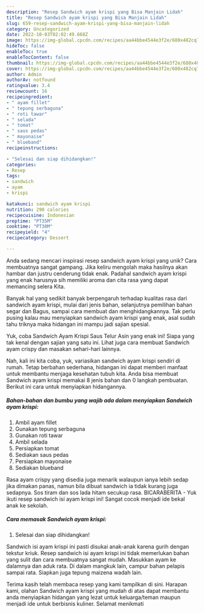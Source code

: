 ```yaml
---
description: "Resep Sandwich ayam krispi yang Bisa Manjain Lidah"
title: "Resep Sandwich ayam krispi yang Bisa Manjain Lidah"
slug: 659-resep-sandwich-ayam-krispi-yang-bisa-manjain-lidah
category: Uncategorized
date: 2022-10-03T02:02:49.668Z
image: https://img-global.cpcdn.com/recipes/aa44bbe4544e3f2e/680x482cq70/sandwich-ayam-krispi-foto-resep-utama.jpg
hideToc: false
enableToc: true
enableTocContent: false
thumbnail: https://img-global.cpcdn.com/recipes/aa44bbe4544e3f2e/680x482cq70/sandwich-ayam-krispi-foto-resep-utama.jpg
cover: https://img-global.cpcdn.com/recipes/aa44bbe4544e3f2e/680x482cq70/sandwich-ayam-krispi-foto-resep-utama.jpg
author: Admin
authorAv: notfound
ratingvalue: 3.4
reviewcount: 16
recipeingredient:
- " ayam fillet"
- " tepung serbaguna"
- " roti tawar"
- " selada"
- " tomat"
- " saus pedas"
- " mayonaise"
- " blueband"
recipeinstructions:

- "Selesai dan siap dihidangkan!"
categories:
- Resep
tags:
- sandwich
- ayam
- krispi

katakunci: sandwich ayam krispi 
nutrition: 290 calories
recipecuisine: Indonesian
preptime: "PT35M"
cooktime: "PT30M"
recipeyield: "4"
recipecategory: Dessert

---
```





Anda sedang mencari inspirasi resep sandwich ayam krispi yang unik? Cara membuatnya sangat gampang. Jika keliru mengolah maka hasilnya akan hambar dan justru cenderung tidak enak. Padahal sandwich ayam krispi yang enak harusnya sih memiliki aroma dan cita rasa yang dapat memancing selera Kita.





Banyak hal yang sedikit banyak berpengaruh terhadap kualitas rasa dari sandwich ayam krispi, mulai dari jenis bahan, selanjutnya pemilihan bahan segar dan Bagus, sampai cara membuat dan menghidangkannya. Tak perlu pusing kalau mau menyiapkan sandwich ayam krispi yang enak,      asal sudah tahu triknya maka hidangan ini mampu jadi sajian spesial.














Yuk, coba Sandwich Ayam Krispi Saus Telur Asin yang enak ini! Siapa yang tak kenal dengan sajian yang satu ini. Lihat juga cara membuat Sandwich ayam crispy dan masakan sehari-hari lainnya.






Nah, kali ini kita coba, yuk, variasikan sandwich ayam krispi sendiri di rumah. Tetap berbahan sederhana, hidangan ini dapat memberi manfaat untuk membantu menjaga kesehatan tubuh kita. Anda bisa membuat Sandwich ayam krispi memakai 8 jenis bahan dan 0 langkah pembuatan. Berikut ini cara untuk menyiapkan hidangannya.

<!--inarticleads1-->

##### Bahan-bahan dan bumbu yang wajib ada dalam menyiapkan Sandwich ayam krispi:

1. Ambil  ayam fillet
1. Gunakan  tepung serbaguna
1. Gunakan  roti tawar
1. Ambil  selada
1. Persiapkan  tomat
1. Sediakan  saus pedas
1. Persiapkan  mayonaise
1. Sediakan  blueband


Rasa ayam crispy yang disedia juga menarik walaupun ianya lebih sedap jika dimakan panas, namun bila dibuat sandwich ia tidak kurang juga sedapnya. Sos tiram dan sos lada hitam secukup rasa. BICARABERITA - Yuk ikuti resep sandwich isi ayam krispi ini! Sangat cocok menjadi ide bekal anak ke sekolah. 

<!--inarticleads2-->

##### Cara memasak Sandwich ayam krispi:


1. Selesai dan siap dihidangkan!

Sandwich isi ayam krispi ini pasti disukai anak-anak karena gurih dengan tekstur kriuk. Resep sandwich isi ayam krispi ini tidak memerlukan bahan yang sulit dan cara membuatnya sangat mudah. Masukkan ayam ke dalamnya dan aduk rata. Di dalam mangkuk lain, campur bahan pelapis sampai rata. Siapkan juga tepung maizena wadah lain. 

Terima kasih telah membaca resep yang kami tampilkan di sini. Harapan kami, olahan Sandwich ayam krispi yang mudah di atas dapat membantu anda menyiapkan hidangan yang lezat untuk keluarga/teman maupun menjadi ide untuk berbisnis kuliner. Selamat menikmati
